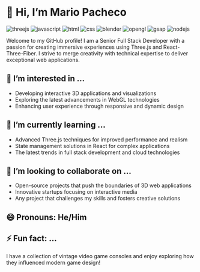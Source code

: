 
# 👋 Hi, I’m Mario Pacheco

![threejs](https://img.shields.io/badge/THREE.js-black?style=flat-square&logo=three.js&logoColor=white)
![javascript](http://img.shields.io/badge/-Javascript-fcd400?style=flat-square&logo=javascript&logoColor=black)
![html](http://img.shields.io/badge/-Html-e24c27?style=flat-square&logo=html5&logoColor=white)
![css](http://img.shields.io/badge/CSS-2a65f1?style=flat-square&logo=css3&logoColor=white)
![blender](https://img.shields.io/badge/blender-%23F5792A.svg?style=flat-square&logo=blender&logoColor=white)
![opengl](https://img.shields.io/badge/openGL-5586A4.svg?style=flat-square&logo=opengl&logoColor=white)
![gsap](https://img.shields.io/badge/GreenSock-24A47F.svg?style=flat-square&logo=greensock&logoColor=white)
![nodejs](https://img.shields.io/badge/Node.js-339933.svg?style=flat-square&logo=nodedotjs&logoColor=white)

Welcome to my GitHub profile! I am a Senior Full Stack Developer with a passion for creating immersive experiences using Three.js and React-Three-Fiber. I strive to merge creativity with technical expertise to deliver exceptional web applications.

## 👀 I’m interested in ...
- Developing interactive 3D applications and visualizations
- Exploring the latest advancements in WebGL technologies
- Enhancing user experience through responsive and dynamic design

## 🌱 I’m currently learning ...
- Advanced Three.js techniques for improved performance and realism
- State management solutions in React for complex applications
- The latest trends in full stack development and cloud technologies

## 💞️ I’m looking to collaborate on ...
- Open-source projects that push the boundaries of 3D web applications
- Innovative startups focusing on interactive media
- Any project that challenges my skills and fosters creative solutions

## 😄 Pronouns: He/Him

## ⚡ Fun fact: ...
I have a collection of vintage video game consoles and enjoy exploring how they influenced modern game design!
